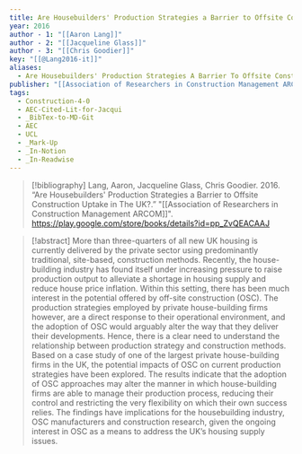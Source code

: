```yaml
---
title: Are Housebuilders' Production Strategies a Barrier to Offsite Construction Uptake in The UK?
year: 2016
author - 1: "[[Aaron Lang]]"
author - 2: "[[Jacqueline Glass]]"
author - 3: "[[Chris Goodier]]"
key: "[[@Lang2016-it]]"
aliases:
  - Are Housebuilders' Production Strategies A Barrier To Offsite Construction Uptake In The Uk?
publisher: "[[Association of Researchers in Construction Management ARCOM]]"
tags:
  - Construction-4-0
  - AEC-Cited-Lit-for-Jacqui
  - _BibTex-to-MD-Git
  - AEC
  - UCL
  - _Mark-Up
  - _In-Notion
  - _In-Readwise
---
```


> [!bibliography]
> Lang, Aaron, Jacqueline Glass, Chris Goodier. 2016. “Are Housebuilders' Production Strategies a Barrier to Offsite Construction Uptake in The UK?.” "[[Association of Researchers in Construction Management ARCOM]]". https://play.google.com/store/books/details?id=pp_ZvQEACAAJ

> [!abstract]
> More than three-quarters of all new UK housing is currently delivered by the private sector using predominantly traditional, site-based, construction methods. Recently, the house-building industry has found itself under increasing pressure to raise production output to alleviate a shortage in housing supply and reduce house price inflation. Within this setting, there has been much interest in the potential offered by off-site construction (OSC). The production strategies employed by private house-building firms however, are a direct response to their operational environment, and the adoption of OSC would arguably alter the way that they deliver their developments. Hence, there is a clear need to understand the relationship between production strategy and construction methods. Based on a case study of one of the largest private house-building firms in the UK, the potential impacts of OSC on current production strategies have been explored. The results indicate that the adoption of OSC approaches may alter the manner in which house-building firms are able to manage their production process, reducing their control and restricting the very flexibility on which their own success relies. The findings have implications for the housebuilding industry, OSC manufacturers and construction research, given the ongoing interest in OSC as a means to address the UK’s housing supply issues.
